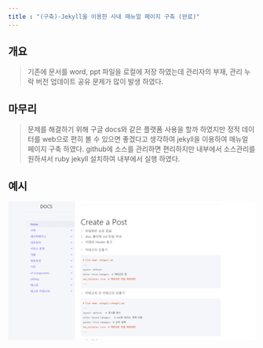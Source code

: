 ```yaml
---
title : "(구축)-Jekyll을 이용한 사내 매뉴얼 페이지 구축 (완료)"
---
```


## 개요

> 기존에 문서를 word, ppt 파일을 로컬에 저장 하였는데 관리자의 부재, 관리 누락 버전 업데이트 공유 문제가 많이 발생 하였다.

## 마무리

> 문제를 해결하기 위해 구글 docs와 같은 플랫폼 사용을 할까 하였지만 정적 데이터를
web으로 편히 볼 수 있으면 좋겠다고 생각하여 jekyll을 이용하여 매뉴얼 페이지 구축 하였다.
github에 소스를 관리하면 편리하지만 내부에서 소스관리를 원하셔서 ruby jekyll 설치하여 내부에서 실행 하였다.

## 예시

![예시](https://raw.githubusercontent.com/Tosi123/Tosi123.github.io/master/assets/image/docs_example.png)
